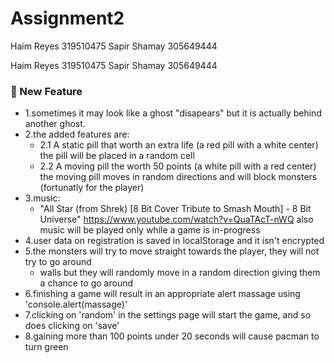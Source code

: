 # Assignment2

Haim Reyes 319510475
Sapir Shamay 305649444

Haim Reyes 319510475
Sapir Shamay 305649444

### :rocket: New Feature

- 1.sometimes it may look like a ghost "disapears" but it is actually behind another ghost.
- 2.the added features are:
  - 2.1 A static pill that worth an extra life (a red pill with a white center)
    the pill will be placed in a random cell
  - 2.2 A moving pill the worth 50 points (a white pill with a red center)
    the moving pill moves in random directions and will block monsters
    (fortunatly for the player)
- 3.music:
  - "All Star (from Shrek) [8 Bit Cover Tribute to Smash Mouth] - 8 Bit Universe"
    https://www.youtube.com/watch?v=QuaTAcT-nWQ
    also music will be played only while a game is in-progress
- 4.user data on registration is saved in localStorage and it isn't encrypted
- 5.the monsters will try to move straight towards the player, they will not try to go around
  - walls but they will randomly move in a random direction giving them a chance to go around
- 6.finishing a game will result in an appropriate alert massage using 'console.alert(massage)'
- 7.clicking on 'random' in the settings page will start the game, and so does clicking on 'save'
- 8.gaining more than 100 points under 20 seconds will cause pacman to turn green
